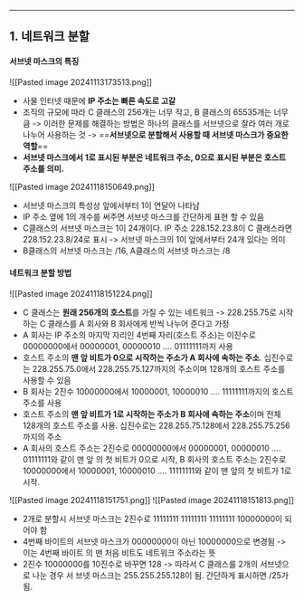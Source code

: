 
---
## 1. 네트워크 분할
#### 서브넷 마스크의 특징
![[Pasted image 20241113173513.png]]
- 사물 인터넷 때문에 **IP 주소는 빠른 속도로 고갈**
- 조직의 규모에 따라 C 클래스의 256개는 너무 작고, B 클래스의 65535개는 너무 큼 -> 이러한 문제를 해결하는 방법은 하나의 클래스를 서브넷으로 잘라 여러 개로 나누어 사용하는 것 -> ==**서브넷으로 분할해서 사용할 때 서브넷 마스크가 중요한 역할**==
- **서브넷 마스크에서 1로 표시된 부분은 네트워크 주소, 0으로 표시된 부분은 호스트 주소를 의미.**

![[Pasted image 20241118150649.png]]
- 서브넷 마스크의 특성상 앞에서부터 1이 연달아 나타남
- IP 주소 옆에 1의 개수를 써주면 서브넷 마스크를 간단하게 표현 할 수 있음
- C클래스의 서브넷 마스크는 1이 24개이다. IP 주소 228.152.23.8이 C 클래스라면 228.152.23.8/24로 표시 -> 서브넷 마스크의 1이 앞에서부터 24개 있다는 의미
- B클래스의 서브넷 마스크는 /16, A클래스의 서브넷 마스크는 /8

####  네트워크 분할 방법
![[Pasted image 20241118151224.png]]
- C 클래스는 **원래 256개의 호스트**를 가질 수 있는 네트워크 -> 228.255.75로 시작하는 C 클래스를 A 회사와 B 회사에게 반씩 나누어 준다고 가정
- A 회사는 IP 주소의 마지막 자리인 4번째 자리(호스트 주소)는 이진수로 00000000에서 00000001, 00000010 .... 01111111까지 사용
- 호스트 주소의 **맨 앞 비트가 0으로 시작하는 주소가 A 회사에 속하는 주소**. 십진수로는 228.255.75.0에서 228.255.75.127까지의 주소이며 128개의 호스트 주소를 사용할 수 있음
- B 회사는 2진수 10000000에서 10000001, 10000010 .... 11111111까지의 호스트 주소를 사용
- 호스트 주소의 **맨 앞 비트가 1로 시작하는 주소가 B 회사에 속하는 주소**이며 전체 128개의 호스트 주소를 사용. 십진수로는 228.255.75.128에서 228.255.75.256까지의 주소
- A 회사의 호스트 주소는 2진수로 00000000에서 00000001, 00000010 .... 01111111와 같이 맨 앞 의 첫 비트가 0으로 시작, B 회사의 호스트 주소는 2진수로 10000000에서 10000001, 10000010 .... 11111111와 같이 맨 앞의 첫 비트가 1로 시작.

![[Pasted image 20241118151751.png]]
![[Pasted image 20241118151813.png]]
- 2개로 분할시 서브넷 마스크는 2진수로 11111111 11111111 11111111 10000000이 되어야 함
- 4번째 바이트의 서브넷 마스크가 00000000이 아닌 10000000으로 변경됨 -> 이는 4번째 바이트 의 맨 처음 비트도 네트워크 주소라는 뜻
- 2진수 10000000를 10진수로 바꾸면 128 -> 따라서 C 클래스를 2개의 서브넷으로 나눈 경우 서 브넷 마스크는 255.255.255.128이 됨. 간단하게 표시하면 /25가 됨.

